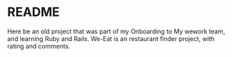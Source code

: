 # README

Here be an old project that was part of my Onboarding to My wework team, and learning Ruby and Rails.
We-Eat is an restaurant finder project, with rating and comments.
